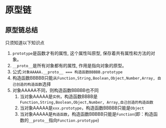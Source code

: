 # 原型链



## 原型链总结

只须知道以下知识点

1. `prototype`是函数才有的属性, 这个属性叫原型, 保存着共有属性和方法的对象。
2. `__proto__`是所有对象都有的属性, 作用是指向对象的原型。
3. 公式:`对象AAAAA.__proto__ === 构造函数BBBBB.prototype`
4. 构造函数BBBBB只能从`Function,String,Boolean,Object,Number,Array, 自己创造的构造函数`选择
5. 对象AAAAA不同，则构造函数BBBBB也不同
   1. 当对象AAAAA是`实例`，构造函数BBBB是`Function,String,Boolean,Object,Number, Array,自己创造的构造函数`
   2. 当对象AAAAA是`xxx.prototype`，构造函数BBBBB只能是`Object`
   3. 当对象AAAAA是`构造函数`，构造函数BBBBB只能是`Function`(即：构造函数的`__proto__`指向`Function.prototype`)

